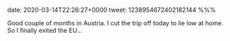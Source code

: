 date: 2020-03-14T22:26:27+0000
tweet: 1238954672402182144
%%%

Good couple of months in Austria. I cut the trip off today to lie low at home. So I finally exited the EU…

